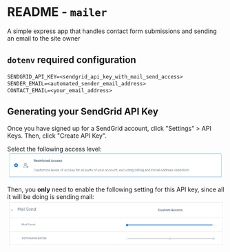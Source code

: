 # README - `mailer`

A simple express app that handles contact form submissions and sending an email to the site owner

## `dotenv` required configuration

```
SENDGRID_API_KEY=<sendgrid_api_key_with_mail_send_access>
SENDER_EMAIL=<automated_sender_email_address>
CONTACT_EMAIL=<your_email_address>
```

## Generating your SendGrid API Key

Once you have signed up for a SendGrid account, click "Settings" > API Keys. Then, click "Create API Key".

Select the following access level:
![sendgrid_access_level](./docs/images/sg_api_key_access_level.png)

Then, you **only** need to enable the following setting for this API key, since all it will be doing is sending mail:
![sendgrid_api_permission](./docs/images/sg_mail_send_permission.png)
